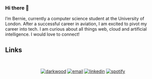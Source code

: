 ### Hi there 👋

I’m Bernie, currently a computer science student at the University of London. After a successful career in aviation, I am excited to pivot my career into tech. I am curious about all things web, cloud and artificial intelligence. I would love to connect!
<br />


## Links
<br />
<p align="center">
  <a href="https://bernie.codes"><img src="https://img.icons8.com/fluent/42/000000/domain.png" alt="darkwood"/></a>
  <a href="mailto:bernard.oosthuizen@gmail.com"><img src="https://img.icons8.com/color/42/000000/gmail.png" alt="email"/></a>
  <a href="https://www.linkedin.com/in/bernardoosthuizen"><img src="https://img.icons8.com/color/42/000000/linkedin.png" alt="linkedin"/></a>
  <a href="https://open.spotify.com/user/bernardoosthuizn"><img src="https://img.icons8.com/color/42/000000/spotify--v1.png" alt="spotify"/></a>
</p>
